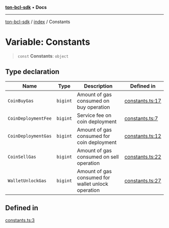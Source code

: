 [**ton-bcl-sdk**](../../README.md) • **Docs**

***

[ton-bcl-sdk](../../README.md) / [index](../README.md) / Constants

# Variable: Constants

> `const` **Constants**: `object`

## Type declaration

| Name | Type | Description | Defined in |
| ------ | ------ | ------ | ------ |
| `CoinBuyGas` | `bigint` | Amount of gas consumed on buy operation | [constants.ts:17](https://github.com/ton-fun-tech/ton-bcl-sdk/blob/7877991181ad2a3357235178011544813b695441/src/constants.ts#L17) |
| `CoinDeploymentFee` | `bigint` | Service fee on coin deployment | [constants.ts:7](https://github.com/ton-fun-tech/ton-bcl-sdk/blob/7877991181ad2a3357235178011544813b695441/src/constants.ts#L7) |
| `CoinDeploymentGas` | `bigint` | Amount of gas consumed for coin deployment | [constants.ts:12](https://github.com/ton-fun-tech/ton-bcl-sdk/blob/7877991181ad2a3357235178011544813b695441/src/constants.ts#L12) |
| `CoinSellGas` | `bigint` | Amount of gas consumed on sell operation | [constants.ts:22](https://github.com/ton-fun-tech/ton-bcl-sdk/blob/7877991181ad2a3357235178011544813b695441/src/constants.ts#L22) |
| `WalletUnlockGas` | `bigint` | Amount of gas consumed for wallet unlock operation | [constants.ts:27](https://github.com/ton-fun-tech/ton-bcl-sdk/blob/7877991181ad2a3357235178011544813b695441/src/constants.ts#L27) |

## Defined in

[constants.ts:3](https://github.com/ton-fun-tech/ton-bcl-sdk/blob/7877991181ad2a3357235178011544813b695441/src/constants.ts#L3)
